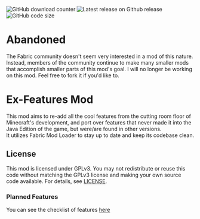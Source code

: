 ![GitHub download counter](https://img.shields.io/github/downloads/halotroop2288/ex-features-mod/total?color=red)
![Latest release on Github release](https://img.shields.io/github/v/release/halotroop2288/ex-features-mod?color=purple&include_prereleases&label=version)
![GitHub code size](https://img.shields.io/github/languages/code-size/halotroop2288/ex-features-mod?color=blue)

# Abandoned

The Fabric community doesn't seem very interested in a mod of this nature. Instead, members of the community continue to make many smaller mods that accomplish smaller parts of this mod's goal.
I will no longer be working on this mod. Feel free to fork it if you'd like to.

# Ex-Features Mod

This mod aims to re-add all the cool features from the cutting room floor of Minecraft's development, and port over features that never made it into the Java Edition of the game, but were/are found in other versions.<br/>
It utilizes Fabric Mod Loader to stay up to date and keep its codebase clean.

## License

This mod is licensed under GPLv3.
You may not redistribute or reuse this code without matching the GPLv3 license and making your own source code available.
For details, see [LICENSE](https://github.com/halotroop2288/ex-features-mod/blob/master/LICENSE).

### Planned Features

You can see the checklist of features [here](https://trello.com/b/rmQW76Am)
